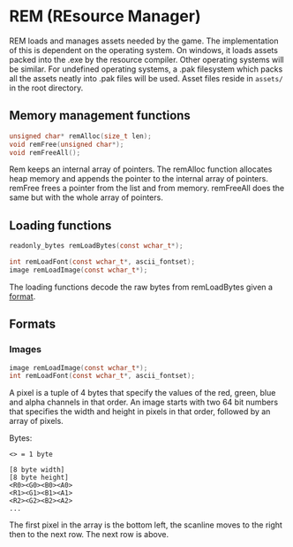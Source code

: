 # REM (REsource Manager)

REM loads and manages assets needed by the game.
The implementation of this is dependent on the
operating system. On windows, it loads assets
packed into the .exe by the resource compiler.
Other operating systems will be similar.
For undefined operating systems, a .pak filesystem
which packs all the assets neatly into .pak files 
will be used. Asset files reside in `assets/` in the
root directory.

## Memory management functions
```c
unsigned char* remAlloc(size_t len);
void remFree(unsigned char*);
void remFreeAll();
```

Rem keeps an internal array of pointers.
The remAlloc function allocates heap memory
and appends the pointer to
the internal array of pointers.
remFree frees a pointer from the list and from
memory. remFreeAll does the same but with the
whole array of pointers.

## Loading functions

```c
readonly_bytes remLoadBytes(const wchar_t*);

int remLoadFont(const wchar_t*, ascii_fontset);
image remLoadImage(const wchar_t*);
```

The loading functions decode the raw bytes
from remLoadBytes given a [format](#Formats).

## Formats

### Images
```c
image remLoadImage(const wchar_t*);
int remLoadFont(const wchar_t*, ascii_fontset);
```

A pixel is a tuple of 4 bytes that specify
the values of the red, green, blue and alpha
channels in that order.  An image starts with
two 64 bit numbers that specifies the width and
height in pixels in that order, followed by
an array of pixels.

Bytes:

```
<> = 1 byte

[8 byte width]
[8 byte height]
<R0><G0><B0><A0>
<R1><G1><B1><A1>
<R2><G2><B2><A2>
...
```

The first pixel in the array is the bottom left,
the scanline moves to the right then to
the next row. The next row is above.
